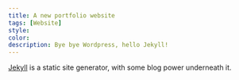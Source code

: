 ```yaml
---
title: A new portfolio website
tags: [Website]
style: 
color: 
description: Bye bye Wordpress, hello Jekyll!
---
```



[Jekyll](https://jekyllrb.com/) is a static site generator, with some blog power underneath it.